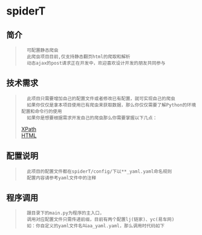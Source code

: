 # spiderT

## 简介

>       可配置静态爬虫
>       此爬虫项目目前,仅支持静态翻页html的爬取和解析
>       动态ajax的post请求正在开发中，欢迎喜欢设计开发的朋友共同参与
    
## 技术需求

>       此项目只需要增加自己的配置文件或者修改已有配置，就可实现自己的爬虫
>       如果你仅仅是拿本项目使用已有爬虫来获取数据，那么你仅仅需要了解Python的环境配置和命令行的使用
>       如果你是想要根据需求开发自己的爬虫那么你需要掌握以下几点：
>   [XPath](https://www.w3school.com.cn/xpath/index.asp)  
>   [HTML](https://www.w3school.com.cn/html/index.asp)
>
        
    
    
    
    
## 配置说明
>       此项目的配置文件都在spiderT/config/下以**_yaml.yaml命名规则
>       配置内容请参考yaml文件中的注释
    
    
## 程序调用
>       跟目录下的main.py为程序的主入口，
>       调用对应配置文件只需传递前缀，目前有两个配置lj(链家)、yc(易车网)
>       如：你自定义的yaml文件名叫aa_yaml.yaml，那么调用时代码如下
```run(conf("aa"))


